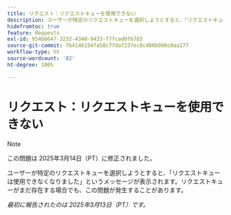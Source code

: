 ```yaml
---
title: リクエスト：リクエストキューを使用できない
description: ユーザーが特定のリクエストキューを選択しようとすると、「リクエストキューは使用できなくなりました」というメッセージが表示されます。リクエストキューがまだ存在する場合でも、この問題が発生することがあります。
hidefromtoc: true
feature: Requests
exl-id: 954b6647-3232-4340-9433-f7fcad0f6783
source-git-commit: 7b4146154fa50c77daf237ec8c480b900c0aa277
workflow-type: ht
source-wordcount: '82'
ht-degree: 100%

---
```


# リクエスト：リクエストキューを使用できない

>[!NOTE]
>
>この問題は 2025年3月14日（PT）に修正されました。

ユーザーが特定のリクエストキューを選択しようとすると、「リクエストキューは使用できなくなりました」というメッセージが表示されます。リクエストキューがまだ存在する場合でも、この問題が発生することがあります。

_最初に報告されたのは 2025年3月13日（PT）です。_
